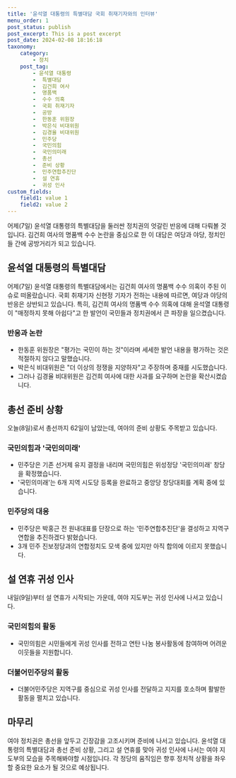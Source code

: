 ```yaml
---
title: '윤석열 대통령의 특별대담 국회 취재기자와의 인터뷰'
menu_order: 1
post_status: publish
post_excerpt: This is a post excerpt
post_date: 2024-02-08 18:16:18
taxonomy:
    category:
        - 정치
    post_tag:
        - 윤석열 대통령
        -  특별대담
        -  김건희 여사
        -  명품백
        -  수수 의혹
        -  국회 취재기자
        -  공방
        -  한동훈 위원장
        -  박은식 비대위원
        -  김경율 비대위원
        -  민주당
        -  국민의힘
        -  국민의미래
        -  총선
        -  준비 상황
        -  민주연합추진단
        -  설 연휴
        -  귀성 인사
custom_fields:
    field1: value 1
    field2: value 2
---
```


어제(7일) 윤석열 대통령의 특별대담을 둘러싼 정치권의 엇갈린 반응에 대해 다뤄볼 것입니다. 김건희 여사의 명품백 수수 논란을 중심으로 한 이 대담은 여당과 야당, 정치인들 간에 공방거리가 되고 있습니다.
## 윤석열 대통령의 특별대담
어제(7일) 윤석열 대통령의 특별대담에서는 김건희 여사의 명품백 수수 의혹이 주된 이슈로 떠올랐습니다. 국회 취재기자 신현정 기자가 전하는 내용에 따르면, 여당과 야당의 반응은 상반되고 있습니다. 특히, 김건희 여사의 명품백 수수 의혹에 대해 윤석열 대통령이 "매정하지 못해 아쉽다"고 한 발언이 국민들과 정치권에서 큰 파장을 일으켰습니다.
### 반응과 논란
- 한동훈 위원장은 "평가는 국민이 하는 것"이라며 세세한 발언 내용을 평가하는 것은 적절하지 않다고 말했습니다.
- 박은식 비대위원은 "더 이상의 정쟁을 지양하자"고 주장하며 중재를 시도했습니다.
- 그러나 김경율 비대위원은 김건희 여사에 대한 사과를 요구하며 논란을 확산시켰습니다.
## 총선 준비 상황
오늘(8일)로서 총선까지 62일이 남았는데, 여야의 준비 상황도 주목받고 있습니다.
### 국민의힘과 '국민의미래'
- 민주당은 기존 선거제 유지 결정을 내리며 국민의힘은 위성정당 '국민의미래' 창당을 확정했습니다.
- '국민의미래'는 6개 지역 시도당 등록을 완료하고 중앙당 창당대회를 계획 중에 있습니다.
### 민주당의 대응
- 민주당은 박홍근 전 원내대표를 단장으로 하는 '민주연합추진단'을 결성하고 지역구 연합을 추진하겠다 밝혔습니다.
- 3개 민주 진보정당과의 연합정치도 모색 중에 있지만 아직 합의에 이르지 못했습니다.
## 설 연휴 귀성 인사
내일(9일)부터 설 연휴가 시작되는 가운데, 여야 지도부는 귀성 인사에 나서고 있습니다.
### 국민의힘의 활동
- 국민의힘은 시민들에게 귀성 인사를 전하고 연탄 나눔 봉사활동에 참여하며 어려운 이웃들을 지원합니다.
### 더불어민주당의 활동
- 더불어민주당은 지역구를 중심으로 귀성 인사를 전달하고 지지를 호소하며 활발한 활동을 펼치고 있습니다.
## 마무리
여야 정치권은 총선을 앞두고 긴장감을 고조시키며 준비에 나서고 있습니다. 윤석열 대통령의 특별대담과 총선 준비 상황, 그리고 설 연휴를 맞아 귀성 인사에 나서는 여야 지도부의 모습을 주목해봐야할 시점입니다. 각 정당의 움직임은 향후 정치적 상황을 좌우할 중요한 요소가 될 것으로 예상됩니다.
